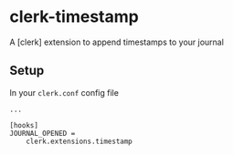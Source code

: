 # clerk-timestamp

A [clerk] extension to append timestamps to your journal


## Setup

In your `clerk.conf` config file

```
...

[hooks]
JOURNAL_OPENED =
    clerk.extensions.timestamp
```
